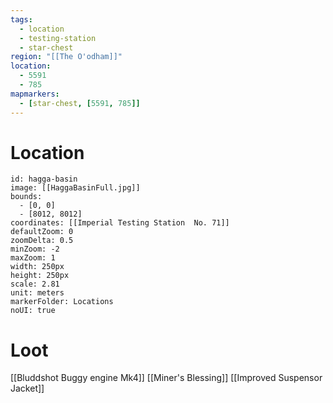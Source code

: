 ```yaml
---
tags:
  - location
  - testing-station
  - star-chest
region: "[[The O'odham]]"
location:
  - 5591
  - 785
mapmarkers:
  - [star-chest, [5591, 785]]
---
```

# Location
```leaflet
id: hagga-basin
image: [[HaggaBasinFull.jpg]]
bounds:
  - [0, 0]
  - [8012, 8012]
coordinates: [[Imperial Testing Station  No. 71]]
defaultZoom: 0
zoomDelta: 0.5
minZoom: -2
maxZoom: 1
width: 250px
height: 250px
scale: 2.81
unit: meters
markerFolder: Locations
noUI: true
```
# Loot
[[Bluddshot Buggy engine Mk4]]
[[Miner's Blessing]]
[[Improved Suspensor Jacket]]